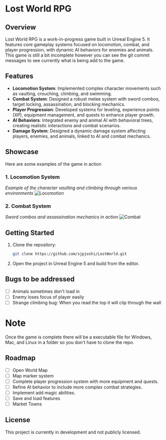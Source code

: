 
# Lost World RPG

## Overview
Lost World RPG is a work-in-progress game built in Unreal Engine 5. It features core gameplay systems focused on locomotion, combat, and player progression, with dynamic AI behaviors for enemies and animals.
This game is still a bit incomplete however you can see the git commit messages to see currently what is being add to the game. 

## Features

- **Locomotion System**: Implemented complex character movements such as vaulting, crouching, climbing, and swimming.
- **Combat System**: Designed a robust melee system with sword combos, target locking, assassination, and blocking mechanics.
- **Player Progression**: Developed systems for leveling, experience points (XP), equipment management, and quests to enhance player growth.
- **AI Behaviors**: Integrated enemy and animal AI with behavioral trees, creating realistic interactions and combat scenarios. 
- **Damage System**: Designed a dynamic damage system affecting players, enemies, and animals, linked to AI and combat mechanics.

## Showcase
Here are some examples of the game in action

### 1. Locomotion System
*Example of the character vaulting and climbing through various environments*
![Locomotion](path_to_image)

### 2. Combat System
*Sword combos and assassination mechanics in action*
![Combat](https://github.com/sjpjoshi/LostWorld/blob/main/Example2.gif)

## Getting Started
1. Clone the repository:
    ```bash
    git clone https://github.com/sjpjoshi/LostWorld.git
    ```

2. Open the project in Unreal Engine 5 and build from the editor.

## Bugs to be addressed
- [ ] Animals sometimes don't load in
- [ ] Enemy loses focus of player easily
- [ ] Strange climbing bug: When you read the top it will clip through the wall

# Note
Once the game is complete there will be a executable file for Windows, Mac, and Linux in a folder so you don't have to clone the repo. 

## Roadmap
- [ ] Open World Map
- [ ] Map marker system
- [ ] Complete player progression system with more equipment and quests.
- [ ] Refine AI behavior to include more complex combat strategies.
- [ ] Implement add magic abilities.
- [ ] Save and load features
- [ ] Market Towns

## License
This project is currently in development and not publicly licensed.

